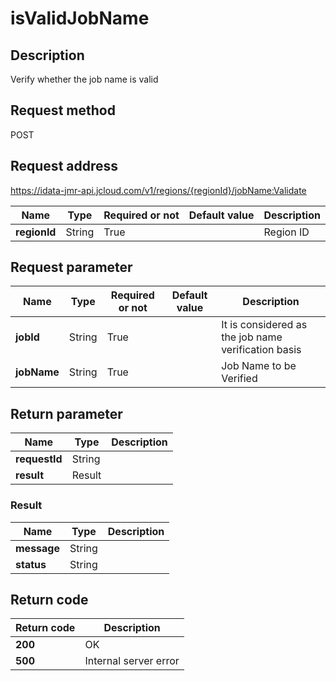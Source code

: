 # isValidJobName


## Description
Verify whether the job name is valid

## Request method
POST

## Request address
https://idata-jmr-api.jcloud.com/v1/regions/{regionId}/jobName:Validate

|Name|Type|Required or not|Default value|Description|
|---|---|---|---|---|
|**regionId**|String|True||Region ID|

## Request parameter
|Name|Type|Required or not|Default value|Description|
|---|---|---|---|---|
|**jobId**|String|True||It is considered as the job name verification basis|
|**jobName**|String|True||Job Name to be Verified|


## Return parameter
|Name|Type|Description|
|---|---|---|
|**requestId**|String||
|**result**|Result||


### Result
|Name|Type|Description|
|---|---|---|
|**message**|String||
|**status**|String||

## Return code
|Return code|Description|
|---|---|
|**200**|OK|
|**500**|Internal server error|
